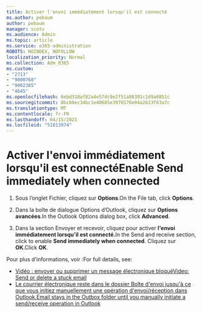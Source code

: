 ```yaml
---
title: Activer l'envoi immédiatement lorsqu'il est connecté
ms.author: pebaum
author: pebaum
manager: scotv
ms.audience: Admin
ms.topic: article
ms.service: o365-administration
ROBOTS: NOINDEX, NOFOLLOW
localization_priority: Normal
ms.collection: Adm_O365
ms.custom:
- "2713"
- "9000768"
- "9002385"
- "4645"
ms.openlocfilehash: 6ebd318af82a4e57dc9e2f51a88301c1d9a6851c
ms.sourcegitcommit: 8bc60ec34bc1e40685e3976576e04a2623f63a7c
ms.translationtype: MT
ms.contentlocale: fr-FR
ms.lasthandoff: 04/15/2021
ms.locfileid: "51813974"
---
```

# <a name="enable-send-immediately-when-connected"></a><span data-ttu-id="67de3-102">Activer l'envoi immédiatement lorsqu'il est connecté</span><span class="sxs-lookup"><span data-stu-id="67de3-102">Enable Send immediately when connected</span></span>
 
1. <span data-ttu-id="67de3-103">Sous l’onglet Fichier, cliquez sur **Options**.</span><span class="sxs-lookup"><span data-stu-id="67de3-103">On the File tab, click **Options**.</span></span>

2. <span data-ttu-id="67de3-104">Dans la boîte de dialogue Options d’Outlook, cliquez sur **Options avancées**.</span><span class="sxs-lookup"><span data-stu-id="67de3-104">In the Outlook Options dialog box, click **Advanced**.</span></span>

3. <span data-ttu-id="67de3-105">Dans la section Envoyer et recevoir, cliquez pour activer **l'envoi immédiatement lorsqu'il est connecté.**</span><span class="sxs-lookup"><span data-stu-id="67de3-105">In the Send and receive section, click to enable **Send immediately when connected**.</span></span> <span data-ttu-id="67de3-106">Cliquez sur **OK**.</span><span class="sxs-lookup"><span data-stu-id="67de3-106">Click **OK**.</span></span>

<span data-ttu-id="67de3-107">Pour plus d'informations, voir :</span><span class="sxs-lookup"><span data-stu-id="67de3-107">For full details, see:</span></span>
- [<span data-ttu-id="67de3-108">Vidéo : envoyer ou supprimer un message électronique bloqué</span><span class="sxs-lookup"><span data-stu-id="67de3-108">Video: Send or delete a stuck email</span></span>](https://support.office.com/article/Video-Send-or-delete-an-email-stuck-in-your-outbox-26d5d34a-4e5f-444a-a9e8-44db04a94dec) 
- [<span data-ttu-id="67de3-109">Le courrier électronique reste dans le dossier Boîte d'envoi jusqu'à ce que vous initiez manuellement une opération d'envoi/réception dans Outlook.</span><span class="sxs-lookup"><span data-stu-id="67de3-109">Email stays in the Outbox folder until you manually initiate a send/receive operation in Outlook</span></span>](https://support.microsoft.com/help/2797572/email-stays-in-the-outbox-folder-until-you-manually-initiate-a-send-re)
